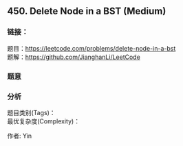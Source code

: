 ## 450. Delete Node in a BST (Medium)

### **链接**：
题目：https://leetcode.com/problems/delete-node-in-a-bst  
题解：https://github.com/JianghanLi/LeetCode

### **题意**



### **分析**  
题目类别(Tags)：  
最优复杂度(Complexity)：  



作者: Yin
